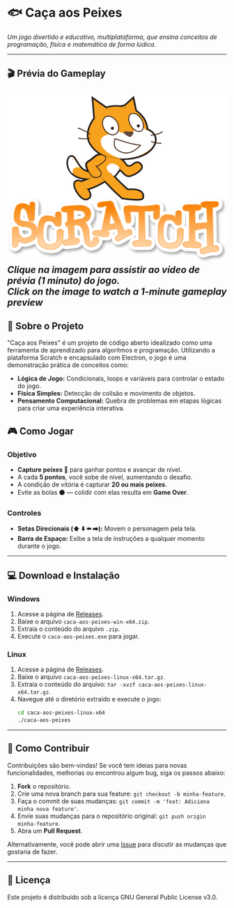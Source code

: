 # 🐟 Caça aos Peixes

*Um jogo divertido e educativo, multiplataforma, que ensina conceitos de programação, física e matemática de forma lúdica.*

---

## 🎬 Prévia do Gameplay

![Prévia do Jogo Caça aos Peixes](https://github.com/jeffthedeveloper/caca-aos-peixes/blob/main/toppng.com-scratch-logo-free-download-916x694.png?raw=true)
*Clique na imagem para assistir ao vídeo de prévia (1 minuto) do jogo.*
<br>*Click on the image to watch a 1-minute gameplay preview*
---

## 🎯 Sobre o Projeto

"Caça aos Peixes" é um projeto de código aberto idealizado como uma ferramenta de aprendizado para algoritmos e programação. Utilizando a plataforma Scratch e encapsulado com Electron, o jogo é uma demonstração prática de conceitos como:

-   **Lógica de Jogo:** Condicionais, loops e variáveis para controlar o estado do jogo.
-   **Física Simples:** Detecção de colisão e movimento de objetos.
-   **Pensamento Computacional:** Quebra de problemas em etapas lógicas para criar uma experiência interativa.

## 🎮 Como Jogar

### Objetivo
-   **Capture peixes 🐠** para ganhar pontos e avançar de nível.
-   A cada **5 pontos**, você sobe de nível, aumentando o desafio.
-   A condição de vitória é capturar **20 ou mais peixes**.
-   Evite as bolas ⚫ — colidir com elas resulta em **Game Over**.

### Controles
-   **Setas Direcionais (⬆️ ⬇️ ⬅️ ➡️):** Movem o personagem pela tela.
-   **Barra de Espaço:** Exibe a tela de instruções a qualquer momento durante o jogo.

---

## 💻 Download e Instalação

### Windows
1.  Acesse a página de [Releases](https://github.com/jeffthedeveloper/caca-aos-peixes/releases/latest).
2.  Baixe o arquivo `caca-aos-peixes-win-x64.zip`.
3.  Extraia o conteúdo do arquivo `.zip`.
4.  Execute o `caca-aos-peixes.exe` para jogar.

### Linux
1.  Acesse a página de [Releases](https://github.com/jeffthedeveloper/caca-aos-peixes/releases/latest).
2.  Baixe o arquivo `caca-aos-peixes-linux-x64.tar.gz`.
3.  Extraia o conteúdo do arquivo: `tar -xvzf caca-aos-peixes-linux-x64.tar.gz`.
4.  Navegue até o diretório extraído e execute o jogo:
    ```bash
    cd caca-aos-peixes-linux-x64
    ./caca-aos-peixes
    ```

---

## 🚀 Como Contribuir

Contribuições são bem-vindas! Se você tem ideias para novas funcionalidades, melhorias ou encontrou algum bug, siga os passos abaixo:

1.  **Fork** o repositório.
2.  Crie uma nova branch para sua feature: `git checkout -b minha-feature`.
3.  Faça o commit de suas mudanças: `git commit -m 'feat: Adiciona minha nova feature'`.
4.  Envie suas mudanças para o repositório original: `git push origin minha-feature`.
5.  Abra um **Pull Request**.

Alternativamente, você pode abrir uma [Issue](https://github.com/jeffthedeveloper/caca-aos-peixes/issues) para discutir as mudanças que gostaria de fazer.

---

## 📜 Licença

Este projeto é distribuído sob a licença GNU General Public License v3.0.